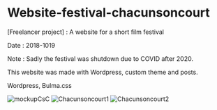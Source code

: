 # Website-festival-chacunsoncourt
[Freelancer project] : A website for a short film festival

Date : 2018-1019

Note : Sadly the festival was shutdown due to COVID after 2020.

This website was made with Wordpress, custom theme and posts. 

Wordpress, Bulma.css

![mockupCsC](https://user-images.githubusercontent.com/33011758/181915861-f78155c6-7b95-492d-a5fc-d63939513944.jpg)
![Chacunsoncourt1](https://user-images.githubusercontent.com/33011758/181915867-463dd96e-a34a-4334-9625-95463cd84e86.jpg)
![Chacunsoncourt2](https://user-images.githubusercontent.com/33011758/181915870-1f70cf28-5def-4b98-adaf-817133ba7131.png)
